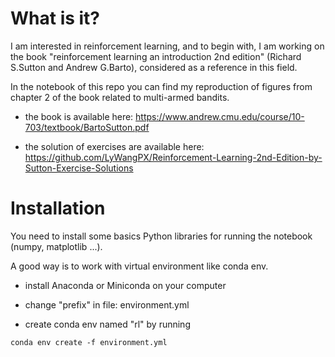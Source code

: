 # What is it?

I am interested in reinforcement learning, and to begin with, I am working on the book "reinforcement learning an introduction 2nd edition" (Richard S.Sutton and Andrew G.Barto), considered as a reference in this field.

In the notebook of this repo you can find my reproduction of figures from chapter 2 of the book related to multi-armed bandits.

- the book is available here: https://www.andrew.cmu.edu/course/10-703/textbook/BartoSutton.pdf

- the solution of exercises are available here: https://github.com/LyWangPX/Reinforcement-Learning-2nd-Edition-by-Sutton-Exercise-Solutions



# Installation

You need to install some basics Python libraries for running the notebook (numpy, matplotlib ...).

A good way is to work with virtual environment like conda env.

- install Anaconda or Miniconda on your computer

- change "prefix" in file: environment.yml 

- create conda env named "rl" by running

```
conda env create -f environment.yml
```